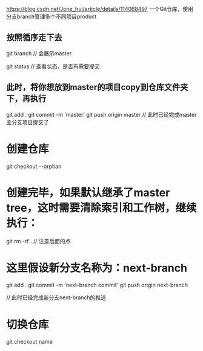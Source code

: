 
https://blog.csdn.net/Jone_hui/article/details/114068497
一个Git仓库，使用分支branch管理多个不同项目product

## 按照循序走下去

git branch // 会展示master
 
git status // 查看状态，是否有需要提交

## 此时，将你想放到master的项目copy到仓库文件夹下，再执行
git add .
git commit -m 'master'
git push origin master
// 此时已经完成master主分支项目提交了
# 创建仓库
git checkout --orphan
#  创建完毕，如果默认继承了master tree，这时需要清除索引和工作树，继续执行：
git rm -rf . // 注意后面的点
# 这里假设新分支名称为：next-branch
 
git add .
git commit -m 'next-branch commit'
git push origin next-branch
 
// 此时已经完成新分支next-branch的推送

# 切换仓库
git checkout name
